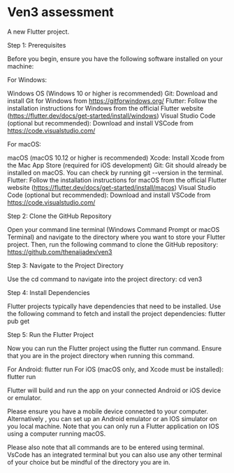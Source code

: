 # Ven3 assessment

A new Flutter project.

Step 1: Prerequisites

Before you begin, ensure you have the following software installed on your machine:

For Windows:

Windows OS (Windows 10 or higher is recommended)
Git: Download and install Git for Windows from https://gitforwindows.org/
Flutter: Follow the installation instructions for Windows from the official Flutter website (https://flutter.dev/docs/get-started/install/windows)
Visual Studio Code (optional but recommended): Download and install VSCode from https://code.visualstudio.com/


For macOS:

macOS (macOS 10.12 or higher is recommended)
Xcode: Install Xcode from the Mac App Store (required for iOS development)
Git: Git should already be installed on macOS. You can check by running git --version in the terminal.
Flutter: Follow the installation instructions for macOS from the official Flutter website (https://flutter.dev/docs/get-started/install/macos)
Visual Studio Code (optional but recommended): Download and install VSCode from https://code.visualstudio.com/

Step 2: Clone the GitHub Repository

Open your command line terminal (Windows Command Prompt or macOS Terminal) and navigate to the directory where you want to store your Flutter project. Then, run the following command to clone the GitHub repository: https://github.com/thenaijadev/ven3

Step 3: Navigate to the Project Directory

Use the cd command to navigate into the project directory: cd ven3

Step 4: Install Dependencies

Flutter projects typically have dependencies that need to be installed. Use the following command to fetch and install the project dependencies: flutter pub get

Step 5: Run the Flutter Project

Now you can run the Flutter project using the flutter run command. Ensure that you are in the project directory when running this command.

For Android: flutter run
For iOS (macOS only, and Xcode must be installed): flutter run

Flutter will build and run the app on your connected Android or iOS device or emulator.

Please ensure you have a mobile device connected to your computer. Alternatively , you can set up an Android emulator or an IOS simulator on you local machine. Note that you can only run a Flutter application on IOS using a computer running macOS.

Please also note that all commands are to be entered using terminal. VsCode has an integrated terminal but you can also use any other terminal of your choice but be mindful of the directory you are in.



